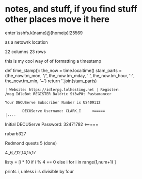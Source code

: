 # notes, and stuff, if you find stuff other places move it here

enter
\\sshfs.k\[name]@[homeip]!25569

as a netowrk location

22 columns
23 rows

this is my cool way of of formatting a timestamp

def time_stamp():
    the_now = time.localtime()
    stam_parts = (the_now.tm_mon, '/', the_now.tm_mday, ' ', 
    the_now.tm_hour, ':', the_now.tm_min, '~')
    return ''.join(stam_parts)

    | Website: https://idlerpg.lolhosting.net | Register: 
    /msg IdleBot REGISTER Baldric St3wP0t Pastamancer

    Your DECUServe Subscriber Number is US409112

            DECUServe Username: CLARK_I     <=====                                                                          │····
Initial DECUServe Password: 32471782    <=====

rubarb327

Redmond quests 5 (done)

4,,6,7,12,14,15,17

listy = [i * 10 if i % 4 == 0 else i for i in range(1,num+1) ]

prints i, unless i is divisible by four
